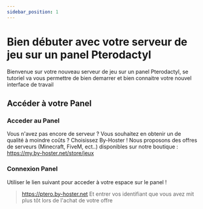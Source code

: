 ```yaml
---
sidebar_position: 1
---
```


# Bien débuter avec votre serveur de jeu sur un panel Pterodactyl

Bienvenue sur votre nouveau serveur de jeu sur un panel Pterodactyl, se tutoriel va vous permettre de bien demarrer et bien connaitre votre nouvel interface de travail 

## Accéder à votre Panel

### Acceder au Panel
Vous n'avez pas encore de serveur ? Vous souhaitez en obtenir un de qualité à moindre coûts ?
Choisissez By-Hoster ! Nous proposons des offres de serveurs (Minecraft, FiveM, ect..) disponibles sur notre boutique : https://my.by-hoster.net/store/jeux

### Connexion Panel

Utiliser le lien suivant pour acceder à votre espace sur le panel !
> https://ptero.by-hoster.net
Et entrer vos identifiant que vous avez mit plus tôt lors de l'achat de votre offre




